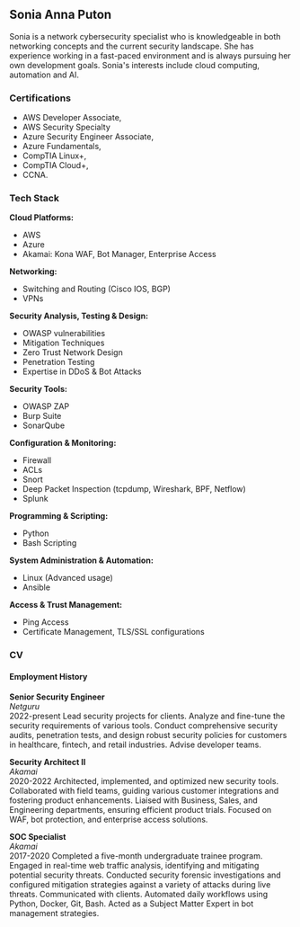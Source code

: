 ## Sonia Anna Puton

Sonia is a network cybersecurity specialist who is knowledgeable in both networking concepts and the current security landscape. She has experience working in a fast-paced environment and is always pursuing her own development goals. Sonia's interests include cloud computing, automation and AI.

### Certifications

- AWS Developer Associate, 
- AWS Security Specialty
- Azure Security Engineer Associate, 
- Azure Fundamentals, 
- CompTIA Linux+, 
- CompTIA Cloud+, 
- CCNA.

### Tech Stack
**Cloud Platforms:**  
- AWS
- Azure
- Akamai: Kona WAF, Bot Manager, Enterprise Access

**Networking:**  
- Switching and Routing (Cisco IOS, BGP)
- VPNs

**Security Analysis, Testing & Design:**  
- OWASP vulnerabilities
- Mitigation Techniques
- Zero Trust Network Design
- Penetration Testing
- Expertise in DDoS & Bot Attacks

**Security Tools:**  
- OWASP ZAP
- Burp Suite
- SonarQube

**Configuration & Monitoring:**  
- Firewall
- ACLs
- Snort
- Deep Packet Inspection (tcpdump, Wireshark, BPF, Netflow)
- Splunk

**Programming & Scripting:**  
- Python
- Bash Scripting

**System Administration & Automation:**  
- Linux (Advanced usage)
- Ansible

**Access & Trust Management:**  
- Ping Access
- Certificate Management, TLS/SSL configurations

### CV
#### Employment History
**Senior Security Engineer**  
*Netguru*  
2022-present
Lead security projects for clients. Analyze and fine-tune the security requirements of various tools. Conduct comprehensive security audits, penetration tests, and design robust security policies for customers in healthcare, fintech, and retail industries. Advise developer teams.

**Security Architect II**  
*Akamai*  
2020-2022
Architected, implemented, and optimized new security tools. Collaborated with field teams, guiding various customer integrations and fostering product enhancements. Liaised with Business, Sales, and Engineering departments, ensuring efficient product trials. Focused on WAF, bot protection, and enterprise access solutions.

**SOC Specialist**  
*Akamai*  
2017-2020
Completed a five-month undergraduate trainee program. Engaged in real-time web traffic analysis, identifying and mitigating potential security threats. Conducted security forensic investigations and configured mitigation strategies against a variety of attacks during live threats. Communicated with clients. Automated daily workflows using Python, Docker, Git, Bash. Acted as a Subject Matter Expert in bot management strategies.

